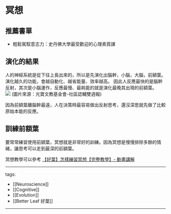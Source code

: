 # 冥想

## 推薦書單
* 輕鬆駕馭意志力：史丹佛大學最受歡迎的心理素質課

## 演化的結果
人的神經系統是從下往上長出來的，所以是先演化出腦幹，小腦，大腦，前額葉。
演化越久的功能，會越自動化、越省能量、效率越高。
因此人反應最快的是腦幹反射，其次是小腦運作，反應最慢、最耗能的就是演化最晚其出現的前額葉。  
![](https://liteoncf.org.tw/dm/139/images/139-1.jpg)
(圖片來源：光寶文教基金會-社區認輔雙週報)

因為前額葉離腦幹最遠，人在決策時最容易做出反射思考，還沒深思就先做了比較原始本能的反應。

## 訓練前額葉
要常常練習使用前額葉，冥想就是非常好的訓練。因為冥想是慢慢排除多餘的情緒，讓思考可以走到最深的前額葉。

冥想教學可以參考 [【好葉】怎樣練習冥想【完整教學】- 動畫講解](https://www.youtube.com/watch?v=NLJcwbpkiJ0)


---
tags:
  - [[Neuroscience]]
  - [[Cognitive]]
  - [[Evolution]]
  - [[Better Leaf 好葉]]

---
